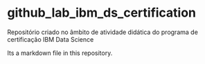 # github_lab_ibm_ds_certification

Repositório criado no âmbito de atividade didática do programa de certificação IBM Data Science

Its a markdown file in this repository.
